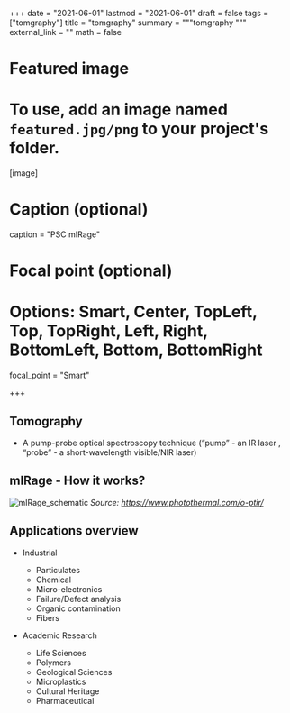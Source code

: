 +++
date = "2021-06-01"
lastmod = "2021-06-01"
draft = false
tags = ["tomgraphy"]
title = "tomgraphy"
summary = """tomgraphy
"""
external_link = ""
math = false

# Featured image
# To use, add an image named `featured.jpg/png` to your project's folder. 
[image]
  # Caption (optional)
  caption = "PSC mIRage"
  
  # Focal point (optional)
  # Options: Smart, Center, TopLeft, Top, TopRight, Left, Right, BottomLeft, Bottom, BottomRight
  focal_point = "Smart"

+++

## Tomography

- A pump-probe optical spectroscopy technique (“pump” - an IR laser , “probe” - a short-wavelength visible/NIR laser)


## mIRage - How it works?
![mIRage_schematic](mIRage_schematic.jpg) *Source: https://www.photothermal.com/o-ptir/*

## Applications overview

- Industrial
  - Particulates
  - Chemical
  - Micro-electronics
  - Failure/Defect analysis
  - Organic contamination
  - Fibers
  
- Academic Research
  - Life Sciences
  - Polymers
  - Geological Sciences
  - Microplastics
  - Cultural Heritage
  - Pharmaceutical






